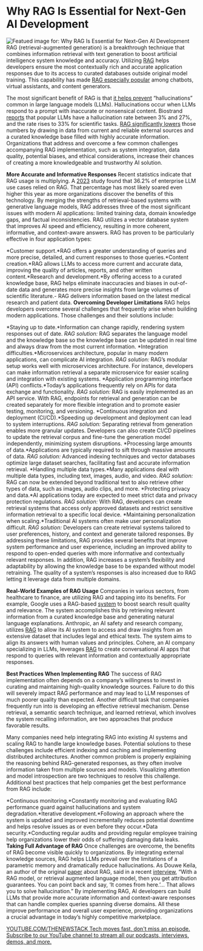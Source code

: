 # Why RAG Is Essential for Next-Gen AI Development
![Featued image for: Why RAG Is Essential for Next-Gen AI Development](https://cdn.thenewstack.io/media/2024/05/6738139e-ai-coding-assistant-context-rag-sem-rag-1024x576.jpg)
RAG (retrieval-augmented generation) is a breakthrough technique that combines information retrieval with text generation to boost artificial intelligence system knowledge and accuracy. Utilizing [RAG](https://thenewstack.io/rag-vs-fine-tuning-models-whats-the-right-approach/) helps developers ensure the most contextually rich and accurate application responses due to its access to curated databases outside original model training. This capability has made [RAG especially popular](https://thenewstack.io/boost-llm-results-when-to-use-knowledge-graph-rag/) among chatbots, virtual assistants, and content generators.

The most significant benefit of RAG is that [it helps prevent](https://thenewstack.io/the-security-risks-of-generative-ai-package-hallucinations/) “hallucinations” common in large language models (LLMs). Hallucinations occur when LLMs respond to a prompt with inaccurate or nonsensical content. Biostrand [reports](https://blog.biostrand.ai/mitigating-llm-hallucinations) that popular LLMs have a hallucination rate between 3% and 27%, and the rate rises to 33% for scientific tasks. [RAG significantly lowers](https://thenewstack.io/genai-app-builders-must-solve-new-rag-complexity/) those numbers by drawing in data from current and reliable external sources and a curated knowledge base filled with highly accurate information. Organizations that address and overcome a few common challenges accompanying RAG implementation, such as system integration, data quality, potential biases, and ethical considerations, increase their chances of creating a more knowledgeable and trustworthy AI solution.

**More Accurate and Informative Responses**
Recent statistics indicate that RAG usage is multiplying. A [2023](https://medium.com/enterprise-rag/an-introduction-to-rag-and-simple-complex-rag-9c3aa9bd017b#:~:text=In%202023%2C%20the%20use%20of,cases%20now%20employ%20RAG%20technology.) study found that 36.2% of enterprise LLM use cases relied on RAG. That percentage has most likely soared even higher this year as more organizations discover the benefits of this technology. By merging the strengths of retrieval-based systems with generative language models, RAG addresses three of the most significant issues with modern AI applications: limited training data, domain knowledge gaps, and factual inconsistencies. RAG utilizes a vector database system that improves AI speed and efficiency, resulting in more coherent, informative, and context-aware answers. RAG has proven to be particularly effective in four application types:

*Customer support.*RAG offers a greater understanding of queries and more precise, detailed, and current responses to those queries.*Content creation.*RAG allows LLMs to access more current and accurate data, improving the quality of articles, reports, and other written content.*Research and development.*By offering access to a curated knowledge base, RAG helps eliminate inaccuracies and biases in out-of-date data and generates more precise insights from large volumes of scientific literature.- RAG delivers information based on the latest medical research and patient data.
**Overcoming Developer Limitations**
RAG helps developers overcome several challenges that frequently arise when building modern applications. Those challenges and their solutions include:

*Staying up to date.*Information can change rapidly, rendering system responses out of date.
*RAG solution:* RAG separates the language model and the knowledge base so the knowledge base can be updated in real time and always draw from the most current information.
*Integration difficulties.*Microservices architecture, popular in many modern applications, can complicate AI integration.
*RAG solution:* RAG’s modular setup works well with microservices architecture. For instance, developers can make information retrieval a separate microservice for easier scaling and integration with existing systems.
*Application programming interface (API) conflicts.*Today’s applications frequently rely on APIs for data exchange and functionality.
*RAG solution:* RAG is easily implemented as an API service. With RAG, endpoints for retrieval and generation can be created separately for more flexible integration and to promote easier testing, monitoring, and versioning.
*Continuous integration and deployment (CI/CD).*Speeding up development and deployment can lead to system interruptions.
*RAG solution:* Separating retrieval from generation enables more granular updates. Developers can also create CI/CD pipelines to update the retrieval corpus and fine-tune the generation model independently, minimizing system disruptions.
*Processing large amounts of data.*Applications are typically required to sift through massive amounts of data.
*RAG solution:* Advanced indexing techniques and vector databases optimize large dataset searches, facilitating fast and accurate information retrieval.
*Handling multiple data types.*Many applications deal with multiple data types, including text, images, audio, and video.
*RAG solution:* RAG can now be extended beyond traditional text to also retrieve other types of data, such as images, audio clips, and more.
*Protecting privacy and data.*AI applications today are expected to meet strict data and privacy protection regulations.
*RAG solution:* With RAG, developers can create retrieval systems that access only approved datasets and restrict sensitive information retrieval to a specific local device.
*Maintaining personalization when scaling.*Traditional AI systems often make user personalization difficult.
*RAG solution:* Developers can create retrieval systems tailored to user preferences, history, and context and generate tailored responses.
By addressing these limitations, RAG provides several benefits that improve system performance and user experience, including an improved ability to respond to open-ended queries with more informative and contextually relevant responses. In addition, RAG increases a system’s flexibility and adaptability by allowing the knowledge base to be expanded without model retraining. The quality of a system’s responses is also increased due to RAG letting it leverage data from multiple domains.

**Real-World Examples of RAG Usage**
Companies in various sectors, from healthcare to finance, are utilizing RAG and tapping into its benefits. For example, Google uses a RAG-based [system](https://services.google.com/fh/files/misc/hsw-sqrg.pdf) to boost search result quality and relevance. The system accomplishes this by retrieving relevant information from a curated knowledge base and generating natural language explanations. Anthropic, an AI safety and research company, utilizes [RAG](https://www.anthropic.com/research/constitutional-ai-harmlessness-from-ai-feedback) to allow its AI system to access and draw insights from an extensive dataset that includes legal and ethical texts. The system aims to align its answers with human values and principles. Cohere, an AI company specializing in LLMs, leverages [RAG](https://cohere.com/chat) to create conversational AI apps that respond to queries with relevant information and contextually appropriate responses.

**Best Practices When Implementing RAG**
The success of RAG implementation often depends on a company’s willingness to invest in curating and maintaining high-quality knowledge sources. Failure to do this will severely impact RAG performance and may lead to LLM responses of much poorer quality than expected. Another difficult task that companies frequently run into is developing an effective retrieval mechanism. Dense retrieval, a semantic search technique, and learned retrieval, which involves the system recalling information, are two approaches that produce favorable results.

Many companies need help integrating RAG into existing AI systems and scaling RAG to handle large knowledge bases. Potential solutions to these challenges include efficient indexing and caching and implementing distributed architectures. Another common problem is properly explaining the reasoning behind RAG-generated responses, as they often involve information taken from multiple sources and models. Visualizing attention and model introspection are two techniques to resolve this challenge. Additional best practices that help companies get the best performance from RAG include:

*Continuous monitoring.*Constantly monitoring and evaluating RAG performance guard against hallucinations and system degradation.*Iterative development.*Following an approach where the system is updated and improved incrementally reduces potential downtime and helps resolve issues as or even before they occur.*Data security.*Conducting regular audits and providing regular employee training help organizations lower their odds of suffering damaging data leaks.
**Taking Full Advantage of RAG**
Once challenges are overcome, the benefits of RAG become visible quickly to organizations. By integrating external knowledge sources, RAG helps LLMs prevail over the limitations of a parametric memory and dramatically reduce hallucinations. As Douwe Keila, an author of the original [paper](https://proceedings.neurips.cc/paper/2020/file/6b493230205f780e1bc26945df7481e5-Paper.pdf) about RAG, said in a recent [interview](https://snorkel.ai/retrieval-augmented-generation-s-rag-a-conversation-with-its-creator/#:~:text=Retrieval%20augmented%20generation%20(RAG)%3A%20a%20conversation%20with%20its%20creator,-By%3A%20Snorkel%20Team&text=Alex%20Ratner%20spoke%20with%20Douwe,LLM%20Summit%20in%20October%202023), “With a RAG model, or retrieval augmented language model, then you get attribution guarantees. You can point back and say, ‘It comes from here.’… That allows you to solve hallucination.” By implementing RAG, AI developers can build LLMs that provide more accurate information and context-aware responses that can handle complex queries spanning diverse domains. All these improve performance and overall user experience, providing organizations a crucial advantage in today’s highly competitive marketplace.

[
YOUTUBE.COM/THENEWSTACK
Tech moves fast, don't miss an episode. Subscribe to our YouTube
channel to stream all our podcasts, interviews, demos, and more.
](https://youtube.com/thenewstack?sub_confirmation=1)